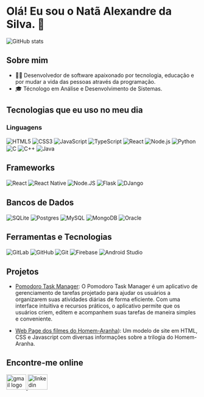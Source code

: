 # Olá! Eu sou o Natã Alexandre da Silva. 👋

![GitHub stats](https://github-readme-stats.vercel.app/api?username=natatgh&show_icons=true&theme=radical)

## Sobre mim
- 👨‍💻 Desenvolvedor de software apaixonado por tecnologia, educação e por mudar a vida das pessoas através da programação.
- 🎓 Técnologo em Análise e Desenvolvimento de Sistemas.

## Tecnologias que eu uso no meu dia

### Linguagens
<div style="display: inline_block">
    <img align="center" alt="HTML5" src="https://img.shields.io/badge/HTML5-E34F26?style=for-the-badge&logo=html5&logoColor=white">
    <img align="center" alt="CSS3" src="https://img.shields.io/badge/CSS3-1572B6?style=for-the-badge&logo=css3&logoColor=white">
    <img align="center" alt="JavaScript" src="https://img.shields.io/badge/JavaScript-F7DF1E?style=for-the-badge&logo=javascript&logoColor=black">
    <img align="center" alt="TypeScript" src="https://img.shields.io/badge/TypeScript-007ACC?style=for-the-badge&logo=typescript&logoColor=white">
    <img align="center" alt="React" src="https://img.shields.io/badge/React-20232A?style=for-the-badge&logo=react&logoColor=61DAFB">
    <img align="center" alt="Node.js" src="https://img.shields.io/badge/Node.js-43853D?style=for-the-badge&logo=node.js&logoColor=white">
    <img align="center" alt="Python" src="https://img.shields.io/badge/Python-14354C?style=for-the-badge&logo=python&logoColor=white">
    <img align="center" alt="C" src="https://img.shields.io/badge/C-00599C?logo=c&logoColor=white">
    <img align="center" alt="C++" src="https://img.shields.io/badge/C++-%2300599C.svg?logo=c%2B%2B&logoColor=white">
    <img align="center" alt="Java" src="https://img.shields.io/badge/Java-%23ED8B00.svg?logo=openjdk&logoColor=white">
</div>

## Frameworks
<div style="display: inline_block">
    <img align="center" alt="React" src="https://img.shields.io/badge/React-%2320232a.svg?logo=react&logoColor=%2361DAFB">
    <img align="center" alt="React Native" src="https://img.shields.io/badge/React_Native-%2320232a.svg?logo=react&logoColor=%2361DAFB">
    <img align="center" alt="Node.JS" src="https://img.shields.io/badge/Node.js-6DA55F?logo=node.js&logoColor=white">
    <img align="center" alt="Flask" src="https://img.shields.io/badge/Flask-000?logo=flask&logoColor=fff">
    <img align="center" alt="DJango" src="https://img.shields.io/badge/Django-%23092E20.svg?logo=django&logoColor=white">
</div>

## Bancos de Dados
<div style="display: inline_block">
    <img align="center" alt="SQLite" src="https://img.shields.io/badge/SQLite-%2307405e.svg?logo=sqlite&logoColor=white">
    <img align="center" alt="Postgres" src="https://img.shields.io/badge/Postgres-%23316192.svg?logo=postgresql&logoColor=white">
    <img align="center" alt="MySQL" src="https://img.shields.io/badge/MySQL-4479A1?logo=mysql&logoColor=fff">
    <img align="center" alt="MongoDB" src="https://img.shields.io/badge/MongoDB-%234ea94b.svg?logo=mongodb&logoColor=white">
    <img align="center" alt="Oracle" src="https://img.shields.io/badge/Oracle-F80000?logo=oracle&logoColor=fff">
</div>

## Ferramentas e Tecnologias
<div style="display: inline_block">
  <img align="center" alt="GitLab" src="https://img.shields.io/badge/GitLab-FC6D26?logo=gitlab&logoColor=fff">
  <img align="center" alt="GitHub" src="https://img.shields.io/badge/GitHub-%23121011.svg?logo=github&logoColor=white">
  <img align="center" alt="Git" src="https://img.shields.io/badge/Git-F05032?logo=git&logoColor=fff">
  <img align="center" alt="Firebase" src="https://img.shields.io/badge/Firebase-039BE5?logo=Firebase&logoColor=white">
  <img align="center" alt="Android Studio" src="https://img.shields.io/badge/Android-3DDC84?logo=android&logoColor=white">
</div>

## Projetos
- [Pomodoro Task Manager](https://github.com/natatgh/pomodoro-task-manager): O Pomodoro Task Manager é um aplicativo de gerenciamento de tarefas projetado para ajudar os usuários a organizarem suas atividades diárias de forma eficiente. Com uma interface intuitiva e recursos práticos, o aplicativo permite que os usuários criem, editem e acompanhem suas tarefas de maneira simples e conveniente.

- [Web Page dos filmes do Homem-Aranha](https://webpage-spider-man.vercel.app/index.html)): Um modelo de site em HTML, CSS e Javascript com diversas informações sobre a trilogia do Homem-Aranha.

## Encontre-me online
  <a href="mailto:natatgh@gmail.com" target="_blank">
    <img src="https://img.shields.io/badge/Gmail-D14836?logo=gmail&logoColor=white" width="52" height="40" alt="gmail logo"  />
  </a>
<a href="https://www.linkedin.com/in/natatgh/" target="_blank">
  <img src="https://img.shields.io/badge/Linkedin-%230077B5.svg?logo=linkedin&logoColor=white" width="52" height="40" alt="linkedin logo"  />
</a>
